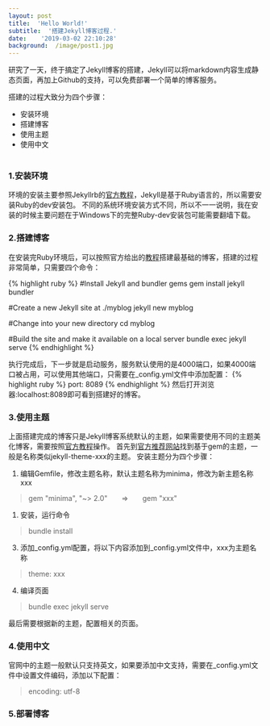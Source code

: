 ```yaml
---
layout: post
title:  'Hello World!'
subtitle:  '搭建Jekyll博客过程.'
date:    '2019-03-02 22:10:28'
background:  /image/post1.jpg
---
```

研究了一天，终于搞定了Jekyll博客的搭建，Jekyll可以将markdown内容生成静态页面，再加上Github的支持，可以免费部署一个简单的博客服务。

搭建的过程大致分为四个步骤：
- 安装环境
- 搭建博客
- 使用主题
- 使用中文
<br/><br/>

### 1.安装环境

环境的安装主要参照Jekyllrb的[官方教程](https://jekyllrb.com/docs/installation/)，Jekyll是基于Ruby语言的，所以需要安装Ruby的dev安装包。
不同的系统环境安装方式不同，所以不一一说明，我在安装的时候主要问题在于Windows下的完整Ruby-dev安装包可能需要翻墙下载。

### 2.搭建博客

在安装完Ruby环境后，可以按照官方给出的[教程](https://jekyllrb.com/docs/)搭建最基础的博客，搭建的过程非常简单，只需要四个命令：


{% highlight ruby %}
#Install Jekyll and bundler gems
gem install jekyll bundler

#Create a new Jekyll site at ./myblog
jekyll new myblog

#Change into your new directory
cd myblog

#Build the site and make it available on a local server
bundle exec jekyll serve
{% endhighlight %}

执行完成后，下一步就是启动服务，服务默认使用的是4000端口，如果4000端口被占用，可以使用其他端口，只需要在_config.yml文件中添加配置：
{% highlight ruby %}
port:  8089
{% endhighlight %}
然后打开浏览器:localhost:8089即可看到搭建好的博客。

### 3.使用主题
上面搭建完成的博客只是Jekyll博客系统默认的主题，如果需要使用不同的主题美化博客，需要按照[官方教程](https://jekyllrb.com/docs/themes/)操作。
首先到[官方推荐网站](https://rubygems.org/search?utf8=%E2%9C%93&query=jekyll-theme)找到基于gem的主题，一般是名称类似jekyll-theme-xxx的主题。
安装主题分为四个步骤：

1) 编辑Gemfile，修改主题名称，默认主题名称为minima，修改为新主题名称xxx
> gem "minima", "~> 2.0"&emsp;&emsp;=>&emsp;&emsp;gem "xxx"

1) 安装，运行命令
> bundle install

3) 添加_config.yml配置，将以下内容添加到_config.yml文件中，xxx为主题名称
> theme: xxx

4) 编译页面
> bundle exec jekyll serve

最后需要根据新的主题，配置相关的页面。

### 4.使用中文
官网中的主题一般默认只支持英文，如果要添加中文支持，需要在_config.yml文件中设置文件编码，添加以下配置：
> encoding: utf-8

### 5.部署博客

